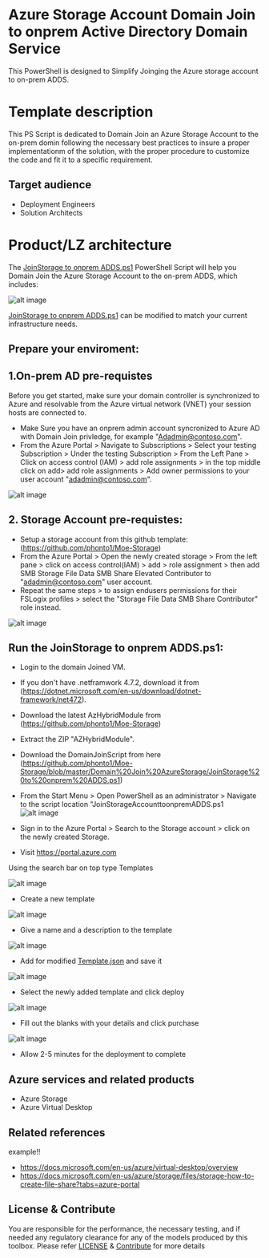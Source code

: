 # Azure Storage Account Domain Join to onprem Active Directory Domain Service

This PowerShell is designed to Simplify Joinging the Azure storage account to on-prem ADDS.
 

# Template description

This PS Script is dedicated to Domain Join an Azure Storage Account to the on-prem domin following the necessary best practices to insure a proper implementationm of the solution, with the proper procedure to customize the code and fit it to a specific requirement.

## Target audience

- Deployment Engineers
- Solution Architects

# Product/LZ architecture

The [JoinStorage to onprem ADDS.ps1](https://github.com/phonto1/Moe-Storage/blob/master/Domain%20Join%20AzureStorage/JoinStorage%20to%20onprem%20ADDS.ps1) PowerShell Script will help you Domain Join the Azure Storage Account to the on-prem ADDS, which includes:


![alt image](https://github.com/phonto1/Moe-Storage/blob/master/Images/azure-file-share.png)

[JoinStorage to onprem ADDS.ps1](https://github.com/phonto1/Moe-Storage/blob/master/Domain%20Join%20AzureStorage/JoinStorage%20to%20onprem%20ADDS.ps1) can be modified to match your current infrastructure needs.

## Prepare your enviroment:

## 1.On-prem AD pre-requistes

Before you get started, make sure your domain controller is synchronized to Azure and resolvable from the Azure virtual network (VNET) your session hosts are connected to.

- Make Sure you have an onprem admin account syncronized to Azure AD with Domain Join privledge, for example "Adadmin@contoso.com".
- From the Azure Portal > Navigate to Subscriptions > Select your testing Subscription > Under the testing Subscription > From the Left Pane > Click on access control (IAM) > add role assignments > in the top middle click on add> add role assignments >  Add owner permissions to your user account "adadmin@contoso.com".

![alt image](https://github.com/phonto1/Moe-Storage/blob/master/Domain%20Join%20AzureStorage/Images/Subscription%20permssions.png)


## 2. Storage Account pre-requistes:


- Setup a storage account from this github template: (https://github.com/phonto1/Moe-Storage)
- From the Azure Portal > Open the newly created storage > From the left pane > click on access control(IAM) > add > role assignment > then add SMB Storage File Data SMB Share Elevated Contributor to "adadmin@contoso.com" user account.
- Repeat the same steps > to assign endusers permissions for their FSLogix profiles > select the "Storage File Data SMB Share Contributor" role instead.

![alt image](https://github.com/phonto1/Moe-Storage/blob/master/Domain%20Join%20AzureStorage/Images/StoragePermmissions.png)

## Run the JoinStorage to onprem ADDS.ps1:

- Login to the domain Joined VM.
- If you don't have .netframwork 4.7.2, download it from (https://dotnet.microsoft.com/en-us/download/dotnet-framework/net472). 
- Download the latest AzHybridModule from (https://github.com/phonto1/Moe-Storage) 
- Extract the ZIP "AZHybridModule".
- Download the DomainJoinScript from here (https://github.com/phonto1/Moe-Storage/blob/master/Domain%20Join%20AzureStorage/JoinStorage%20to%20onprem%20ADDS.ps1)
- From the Start Menu > Open PowerShell as an administrator > Navigate to the script location "JoinStorageAccounttoonpremADDS.ps1
![alt image](https://github.com/phonto1/Moe-Storage/blob/master/Domain%20Join%20AzureStorage/Images/PowershellScriptNavigation.PNG)

- Sign in to the Azure Portal > Search to the Storage account > click on the newly created Storage.

- Visit https://portal.azure.com

Using the search bar on top type Templates

![alt image](https://github.com/git-pranayshah/template/blob/master/images/Search.png)

- Create a new template

![alt image](https://github.com/phonto1/Moe-Storage/blob/master/Images/CreateTemplate.png)

- Give a name and a description to the template

![alt image](https://github.com/git-pranayshah/template/blob/master/images/Name%20and%20Description.png)

- Add for modified [Template.json](https://github.com/phonto1/Moe-Storage/blob/master/Deployment%20Scripts/Azure%20Storage/AzureStorageDeploy.json) and save it

![alt image](https://github.com/phonto1/Moe-Storage/blob/master/Images/ARM%20code.png)

- Select the newly added template and click deploy

![alt image](https://github.com/git-pranayshah/template/blob/master/images/Select%20and%20deploy%20template.png)

- Fill out the blanks with your details and click purchase

![alt image](https://github.com/phonto1/Moe-Storage/blob/master/Images/StorageAccountCreation.png)

- Allow 2-5 minutes for the deployment to complete

## Azure services and related products


- Azure Storage
- Azure Virtual Desktop

## Related references
example!!
- https://docs.microsoft.com/en-us/azure/virtual-desktop/overview
- https://docs.microsoft.com/en-us/azure/storage/files/storage-how-to-create-file-share?tabs=azure-portal



## License & Contribute

You are responsible for the performance, the necessary testing, and if needed any regulatory clearance for any of the models produced by this toolbox.
Please refer [LICENSE](LICENSE) &  [Contribute](https://github.com/git-pranayshah/AnalysisService/blob/master/Contribute.md) for more details


